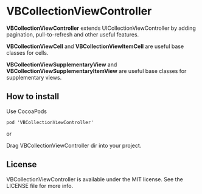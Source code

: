 VBCollectionViewController
===========

<b>VBCollectionViewController</b> extends UICollectionViewController by adding pagination, pull-to-refresh and other useful features.

<b>VBCollectionViewCell</b> and <b>VBCollectionViewItemCell</b> are useful base classes for cells.

<b>VBCollectionViewSupplementaryView</b> and <b>VBCollectionViewSupplementaryItemView</b> are useful base classes for supplementary views.

## How to install
Use CocoaPods

    pod 'VBCollectionViewController'

or

Drag VBCollectionViewController dir into your project.

## License
VBCollectionViewController is available under the MIT license. See the LICENSE file for more info.
